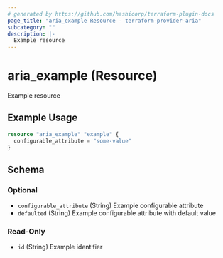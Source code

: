 ```yaml
---
# generated by https://github.com/hashicorp/terraform-plugin-docs
page_title: "aria_example Resource - terraform-provider-aria"
subcategory: ""
description: |-
  Example resource
---
```


# aria_example (Resource)

Example resource

## Example Usage

```terraform
resource "aria_example" "example" {
  configurable_attribute = "some-value"
}
```

<!-- schema generated by tfplugindocs -->
## Schema

### Optional

- `configurable_attribute` (String) Example configurable attribute
- `defaulted` (String) Example configurable attribute with default value

### Read-Only

- `id` (String) Example identifier
